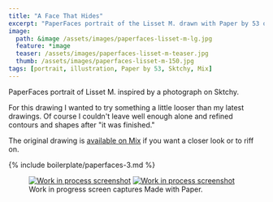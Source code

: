 ```yaml
---
title: "A Face That Hides"
excerpt: "PaperFaces portrait of the Lisset M. drawn with Paper by 53 on an iPad."
image: 
  path: &image /assets/images/paperfaces-lisset-m-lg.jpg 
  feature: *image
  teaser: /assets/images/paperfaces-lisset-m-teaser.jpg
  thumb: /assets/images/paperfaces-lisset-m-150.jpg
tags: [portrait, illustration, Paper by 53, Sktchy, Mix]
---
```


PaperFaces portrait of Lisset M. inspired by a photograph on Sktchy.

For this drawing I wanted to try something a little looser than my latest drawings. Of course I couldn't leave well enough alone and refined contours and shapes after "it was finished."

The original drawing is [available on Mix](https://mix.fiftythree.com/11098-Michael-Rose/162842) if you want a closer look or to riff on.

{% include boilerplate/paperfaces-3.md %}

<figure class="third">
  <a href="{{ site.url }}/assets/images/paperfaces-lisset-m-process-1-lg.jpg"><img src="{{ site.url }}/assets/images/paperfaces-lisset-m-process-1-600.jpg" alt="Work in process screenshot"></a>
  <a href="{{ site.url }}/assets/images/paperfaces-lisset-m-lg.jpg"><img src="{{ site.url }}/assets/images/paperfaces-lisset-m-process-2-600.jpg" alt="Work in process screenshot"></a>
  <figcaption>Work in progress screen captures Made with Paper.</figcaption>
</figure>
